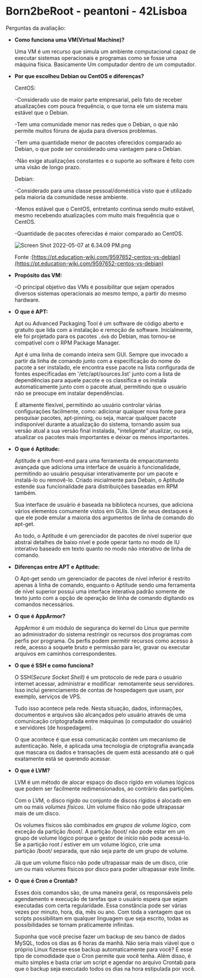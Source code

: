 # Born2beRoot - peantoni - 42Lisboa

Perguntas da avaliação:

- **Como funciona uma VM(Virtual Machine)?**
    
    Uma VM é um recurso que simula um ambiente computacional capaz de executar sistemas operacionais e programas como se fosse uma máquina física. Basicamente Um computador dentro de um computador.
    

- **Por que escolheu Debian ou CentOS e diferenças?**
    
    CentOS:
    
    -Considerado uso de maior parte empresarial, pelo fato de receber atualizações com pouca frequência, o que torna ele um sistema mais estável que o Debian.
    
    -Tem uma comunidade menor nas redes que o Debian, o que não permite muitos fóruns de ajuda para diversos problemas.
    
    -Tem uma quantidade menor de pacotes oferecidos comparado ao Debian, o que pode ser considerado uma vantagem para o Debian.
    
    -Não exige atualizações constantes e o suporte ao software é feito com uma visão de longo prazo.
    
    Debian:
    
    -Considerado para uma classe pessoal/doméstica visto que é utilizado pela maioria da comunidade nesse ambiente.
    
    -Menos estável que o CentOS, entretanto continua sendo muito estável, mesmo recebendo atualizações com muito mais frequência que o CentOS.
    
    -Quantidade de pacotes oferecidas é maior comparado ao CentOS.
    
    ![Screen Shot 2022-05-07 at 6.34.09 PM.png](https://s3-us-west-2.amazonaws.com/secure.notion-static.com/d4c82852-85af-4a17-bc79-1796d6c5c3e2/Screen_Shot_2022-05-07_at_6.34.09_PM.png)
    
    Fonte :[https://pt.education-wiki.com/9597652-centos-vs-debian](https://pt.education-wiki.com/9597652-centos-vs-debian)
    

- **Propósito das VM:**
    
    -O principal objetivo das VMs é possibilitar que sejam operados diversos sistemas operacionais ao mesmo tempo, a partir do mesmo hardware.
    

- **O que é APT:**
    
    Apt ou Advanced Packaging Tool é um software de código aberto e gratuito que lida com a instalação e remoção de software. Inicialmente, ele foi projetado para os pacotes `.deb` do Debian, mas tornou-se compatível com o RPM Package Manager.
    
    Apt é uma linha de comando inteira sem GUI. Sempre que invocado a partir da linha de comando junto com a especificação do nome do pacote a ser instalado, ele encontra esse pacote na lista configurada de fontes especificadas em '/etc/apt/sources.list' junto com a lista de dependências para aquele pacote e os classifica e os instala automaticamente junto com o pacote atual, permitindo que o usuário não se preocupe em instalar dependências.
    
    É altamente flexível, permitindo ao usuário controlar várias configurações facilmente, como: adicionar qualquer nova fonte para pesquisar pacotes, apt-pinning, ou seja, marcar qualquer pacote indisponível durante a atualização do sistema, tornando assim sua versão atual a sua versão final instalada, "inteligente" atualizar, ou seja, atualizar os pacotes mais importantes e deixar os menos importantes.
    

- **O que é Aptitude:**
    
    Aptitude é um front-end para uma ferramenta de empacotamento avançada que adiciona uma interface de usuário à funcionalidade, permitindo ao usuário pesquisar interativamente por um pacote e instalá-lo ou removê-lo. Criado inicialmente para Debain, o Aptitude estende sua funcionalidade para distribuições baseadas em RPM também.
    
    Sua interface de usuário é baseada na biblioteca ncurses, que adiciona vários elementos comumente vistos em GUIs. Um de seus destaques é que ele pode emular a maioria dos argumentos de linha de comando do apt-get.
    
    Ao todo, o Aptitude é um gerenciador de pacotes de nível superior que abstrai detalhes de baixo nível e pode operar tanto no modo de IU interativo baseado em texto quanto no modo não interativo de linha de comando.
    

- **Diferenças entre APT e Aptitude:**
    
    O Apt-get sendo um gerenciador de pacotes de nível inferior é restrito apenas à linha de comando, enquanto o Aptitude sendo uma ferramenta de nível superior possui uma interface interativa padrão somente de texto junto com a opção de operação de linha de comando digitando os comandos necessários.
    

- **O que é AppArmor?**
    
    AppArmor é um módulo de segurança do kernel do Linux que permite ao administrador do sistema restringir os recursos dos programas com perfis por programa. Os perfis podem permitir recursos como acesso à rede, acesso a soquete bruto e permissão para ler, gravar ou executar arquivos em caminhos correspondentes.
    

- **O que é SSH e como funciona?**
    
    O SSH(*Secure Socket Shell)* é um protocolo de rede para o usuário internet acessar, administrar e modificar  remotamente seus servidores. Isso inclui gerenciamento de contas de hospedagem que usam, por exemplo, serviços de VPS.
    
    Tudo isso acontece pela rede. Nesta situação, dados, informações, documentos e arquivos são alcançados pelo usuário através de uma comunicação criptografada entre máquinas (o computador do usuário) e servidores (de hospedagem).
    
    O que acontece é que essa comunicação contém um mecanismo de autenticação. Nele, é aplicada uma tecnologia de criptografia avançada que mascara os dados e transações de quem está acessando até o quê exatamente está se querendo acessar.
    

- **O que é LVM?**
    
    LVM é um método de alocar espaço do disco rígido em volumes lógicos que podem ser facilmente redimensionados, ao contrário das partições.
    
    Com o LVM, o disco rígido ou conjunto de discos rígidos é alocado em um ou mais *volumes físicos*. Um volume físico não pode ultrapassar mais de um disco.
    
    Os volumes físicos são combinados em *grupos de volume lógico*, com exceção da partição /boot/. A partição /boot/ não pode estar em um grupo de volume lógico porque o gestor de início não pode acessá-lo. Se a partição root / estiver em um volume lógico, crie uma partição /boot/ separada, que não seja parte de um grupo de volume.
    
    Já que um volume físico não pode ultrapassar mais de um disco, crie um ou mais volumes físicos por disco para poder ultrapassar este limite.
    

- **O que é Cron e Crontab?**
    
    Esses dois comandos são, de uma maneira geral, os responsáveis pelo agendamento e execução de tarefas que o usuário espera que sejam executadas com certa regularidade. Essa constância pode ser várias vezes por minuto, hora, dia, mês ou ano. Com toda a vantagem que os scripts possibilitam em qualquer linguagem que seja escrito, todas as possibilidades se tornam praticamente infinitas.
    
    Suponha que você precise fazer um backup de seu banco de dados MySQL, todos os dias as 6 horas da manhã. Não seria mais viável que o próprio Linux fizesse esse backup automaticamente para você? É esse tipo de comodidade que o Cron permite que você tenha. Além disso, é muito simples e basta criar um script e agendar no arquivo Crontab para que o backup seja executado todos os dias na hora estipulada por você.
